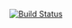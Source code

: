 [![Build Status](https://app.travis-ci.com/cs-paz/ssw567HW4.svg?branch=main)](https://app.travis-ci.com/cs-paz/ssw567HW4)
